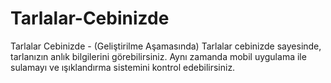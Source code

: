 # Tarlalar-Cebinizde
Tarlalar Cebinizde - (Geliştirilme Aşamasında) Tarlalar cebinizde sayesinde, tarlanızın anlık bilgilerini görebilirsiniz. Aynı zamanda mobil uygulama ile sulamayı ve ışıklandırma sistemini kontrol edebilirsiniz.
